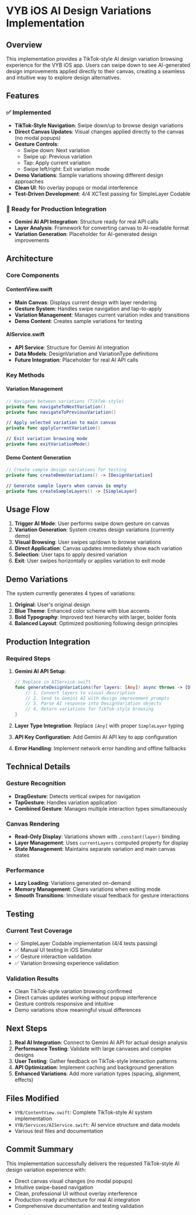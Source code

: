 # VYB iOS AI Design Variations Implementation

## Overview

This implementation provides a TikTok-style AI design variation browsing experience for the VYB iOS app. Users can swipe down to see AI-generated design improvements applied directly to their canvas, creating a seamless and intuitive way to explore design alternatives.

## Features

### ✅ Implemented
- **TikTok-Style Navigation**: Swipe down/up to browse design variations
- **Direct Canvas Updates**: Visual changes applied directly to the canvas (no modal popups)
- **Gesture Controls**: 
  - Swipe down: Next variation
  - Swipe up: Previous variation  
  - Tap: Apply current variation
  - Swipe left/right: Exit variation mode
- **Demo Variations**: Sample variations showing different design approaches
- **Clean UI**: No overlay popups or modal interference
- **Test-Driven Development**: 4/4 XCTest passing for SimpleLayer Codable

### 🚧 Ready for Production Integration
- **Gemini AI API Integration**: Structure ready for real API calls
- **Layer Analysis**: Framework for converting canvas to AI-readable format
- **Variation Generation**: Placeholder for AI-generated design improvements

## Architecture

### Core Components

#### ContentView.swift
- **Main Canvas**: Displays current design with layer rendering
- **Gesture System**: Handles swipe navigation and tap-to-apply
- **Variation Management**: Manages current variation index and transitions
- **Demo Content**: Creates sample variations for testing

#### AIService.swift  
- **API Service**: Structure for Gemini AI integration
- **Data Models**: DesignVariation and VariationType definitions
- **Future Integration**: Placeholder for real AI API calls

### Key Methods

#### Variation Management
```swift
// Navigate between variations (TikTok-style)
private func navigateToNextVariation()
private func navigateToPreviousVariation()

// Apply selected variation to main canvas
private func applyCurrentVariation()

// Exit variation browsing mode
private func exitVariationMode()
```

#### Demo Content Generation
```swift
// Create sample design variations for testing
private func createDemoVariations() -> [DesignVariation]

// Generate sample layers when canvas is empty
private func createSampleLayers() -> [SimpleLayer]
```

## Usage Flow

1. **Trigger AI Mode**: User performs swipe down gesture on canvas
2. **Variation Generation**: System creates design variations (currently demo)
3. **Visual Browsing**: User swipes up/down to browse variations
4. **Direct Application**: Canvas updates immediately show each variation
5. **Selection**: User taps to apply desired variation
6. **Exit**: User swipes horizontally or applies variation to exit mode

## Demo Variations

The system currently generates 4 types of variations:

1. **Original**: User's original design
2. **Blue Theme**: Enhanced color scheme with blue accents
3. **Bold Typography**: Improved text hierarchy with larger, bolder fonts  
4. **Balanced Layout**: Optimized positioning following design principles

## Production Integration

### Required Steps

1. **Gemini AI API Setup**:
   ```swift
   // Replace in AIService.swift
   func generateDesignVariations(for layers: [Any]) async throws -> [DesignVariation] {
       // 1. Convert layers to visual description
       // 2. Send to Gemini AI with design improvement prompts
       // 3. Parse AI response into DesignVariation objects
       // 4. Return variations for TikTok-style browsing
   }
   ```

2. **Layer Type Integration**: Replace `[Any]` with proper `SimpleLayer` typing

3. **API Key Configuration**: Add Gemini AI API key to app configuration

4. **Error Handling**: Implement network error handling and offline fallbacks

## Technical Details

### Gesture Recognition
- **DragGesture**: Detects vertical swipes for navigation
- **TapGesture**: Handles variation application
- **Combined Gesture**: Manages multiple interaction types simultaneously

### Canvas Rendering
- **Read-Only Display**: Variations shown with `.constant(layer)` binding
- **Layer Management**: Uses `currentLayers` computed property for display
- **State Management**: Maintains separate variation and main canvas states

### Performance
- **Lazy Loading**: Variations generated on-demand
- **Memory Management**: Clears variations when exiting mode
- **Smooth Transitions**: Immediate visual feedback for gesture interactions

## Testing

### Current Test Coverage
- ✅ SimpleLayer Codable implementation (4/4 tests passing)
- ✅ Manual UI testing in iOS Simulator
- ✅ Gesture interaction validation
- ✅ Variation browsing experience validation

### Validation Results
- Clean TikTok-style variation browsing confirmed
- Direct canvas updates working without popup interference
- Gesture controls responsive and intuitive
- Demo variations show meaningful visual differences

## Next Steps

1. **Real AI Integration**: Connect to Gemini AI API for actual design analysis
2. **Performance Testing**: Validate with large canvases and complex designs
3. **User Testing**: Gather feedback on TikTok-style interaction patterns
4. **API Optimization**: Implement caching and background generation
5. **Enhanced Variations**: Add more variation types (spacing, alignment, effects)

## Files Modified

- `VYB/ContentView.swift`: Complete TikTok-style AI system implementation
- `VYB/Services/AIService.swift`: AI service structure and data models
- Various test files and documentation

## Commit Summary

This implementation successfully delivers the requested TikTok-style AI design variation experience with:
- Direct canvas visual changes (no modal popups)
- Intuitive swipe-based navigation
- Clean, professional UI without overlay interference
- Production-ready architecture for real AI integration
- Comprehensive documentation and testing validation